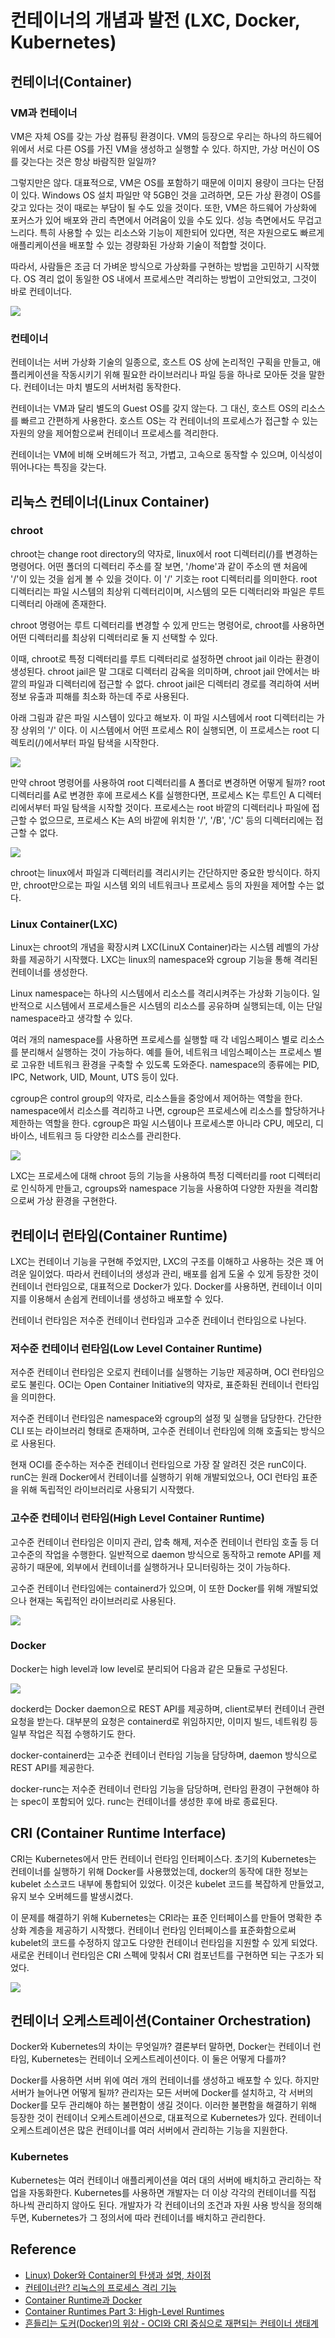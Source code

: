 # 컨테이너의 개념과 발전 (LXC, Docker, Kubernetes)

## 컨테이너(Container)

### VM과 컨테이너

VM은 자체 OS를 갖는 가상 컴퓨팅 환경이다. VM의 등장으로 우리는 하나의 하드웨어 위에서 서로 다른 OS를 가진 VM을 생성하고 실행할 수 있다. 하지만, 가상 머신이 OS를 갖는다는 것은 항상 바람직한 일일까?

그렇지만은 않다. 대표적으로, VM은 OS를 포함하기 때문에 이미지 용량이 크다는 단점이 있다. Windows OS 설치 파일만 약 5GB인 것을 고려하면, 모든 가상 환경이 OS를 갖고 있다는 것이 때로는 부담이 될 수도 있을 것이다. 또한, VM은 하드웨어 가상화에 포커스가 있어 배포와 관리 측면에서 어려움이 있을 수도 있다. 성능 측면에서도 무겁고 느리다. 특히 사용할 수 있는 리소스와 기능이 제한되어 있다면, 적은 자원으로도 빠르게 애플리케이션을 배포할 수 있는 경량화된 가상화 기술이 적합할 것이다.

따라서, 사람들은 조금 더 가벼운 방식으로 가상화를 구현하는 방법을 고민하기 시작했다. OS 격리 없이 동일한 OS 내에서 프로세스만 격리하는 방법이 고안되었고, 그것이 바로 컨테이너다.

![](images/2021-10-25-20-15-48.png)

### 컨테이너

컨테이너는 서버 가상화 기술의 일종으로, 호스트 OS 상에 논리적인 구획을 만들고, 애플리케이션을 작동시키기 위해 필요한 라이브러리나 파일 등을 하나로 모아둔 것을 말한다. 컨테이너는 마치 별도의 서버처럼 동작한다.

컨테이너는 VM과 달리 별도의 Guest OS를 갖지 않는다. 그 대신, 호스트 OS의 리소스를 빠르고 간편하게 사용한다. 호스트 OS는 각 컨테이너의 프로세스가 접근할 수 있는 자원의 양을 제어함으로써 컨테이너 프로세스를 격리한다.

컨테이너는 VM에 비해 오버헤드가 적고, 가볍고, 고속으로 동작할 수 있으며, 이식성이 뛰어나다는 특징을 갖는다.

## 리눅스 컨테이너(Linux Container)

### chroot

chroot는 change root directory의 약자로, linux에서 root 디렉터리(/)를 변경하는 명령어다. 어떤 폴더의 디렉터리 주소를 잘 보면, '/home'과 같이 주소의 맨 처음에 '/'이 있는 것을 쉽게 볼 수 있을 것이다. 이 '/' 기호는 root 디렉터리를 의미한다. root 디렉터리는 파일 시스템의 최상위 디렉터리이며, 시스템의 모든 디렉터리와 파일은 루트 디렉터리 아래에 존재한다.

chroot 명령어는 루트 디렉터리를 변경할 수 있게 만드는 명령어로, chroot를 사용하면 어떤 디렉터리를 최상위 디렉터리로 둘 지 선택할 수 있다.

이때, chroot로 특정 디렉터리를 루트 디렉터리로 설정하면 chroot jail 이라는 환경이 생성된다. chroot jail은 말 그대로 디렉터리 감옥을 의미하며, chroot jail 안에서는 바깥의 파일과 디렉터리에 접근할 수 없다. chroot jail은 디렉터리 경로를 격리하여 서버 정보 유출과 피해를 최소화 하는데 주로 사용된다.

아래 그림과 같은 파일 시스템이 있다고 해보자. 이 파일 시스템에서 root 디렉터리는 가장 상위의 '/' 이다. 이 시스템에서 어떤 프로세스 R이 실행되면, 이 프로세스는 root 디렉토리(/)에서부터 파일 탐색을 시작한다.

![](images/2021-10-25-22-35-34.png)

만약 chroot 명령어를 사용하여 root 디렉터리를 A 폴더로 변경하면 어떻게 될까? root 디렉터리를 A로 변경한 후에 프로세스 K를 실행한다면, 프로세스 K는 루트인 A 디렉터리에서부터 파일 탐색을 시작할 것이다. 프로세스는 root 바깥의 디렉터리나 파일에 접근할 수 없으므로, 프로세스 K는 A의 바깥에 위치한 '/', '/B', '/C' 등의 디렉터리에는 접근할 수 없다.

![](images/2021-10-25-22-37-09.png)

chroot는 linux에서 파일과 디렉터리를 격리시키는 간단하지만 중요한 방식이다. 하지만, chroot만으로는 파일 시스템 외의 네트워크나 프로세스 등의 자원을 제어할 수는 없다.

### Linux Container(LXC)

Linux는 chroot의 개념을 확장시켜 LXC(LinuX Container)라는 시스템 레벨의 가상화를 제공하기 시작했다. LXC는 linux의 namespace와 cgroup 기능을 통해 격리된 컨테이너를 생성한다.

Linux namespace는 하나의 시스템에서 리소스를 격리시켜주는 가상화 기능이다. 일반적으로 시스템에서 프로세스들은 시스템의 리소스를 공유하며 실행되는데, 이는 단일 namespace라고 생각할 수 있다.

여러 개의 namespace를 사용하면 프로세스를 실행할 때 각 네임스페이스 별로 리소스를 분리해서 실행하는 것이 가능하다. 예를 들어, 네트워크 네임스페이스는 프로세스 별로 고유한 네트워크 환경을 구축할 수 있도록 도와준다. namespace의 종류에는 PID, IPC, Network, UID, Mount, UTS 등이 있다.

cgroup은 control group의 약자로, 리소스들을 중앙에서 제어하는 역할을 한다. namespace에서 리소스를 격리하고 나면, cgroup은 프로세스에 리소스를 할당하거나 제한하는 역할을 한다. cgroup은 파일 시스템이나 프로세스뿐 아니라 CPU, 메모리, 디바이스, 네트워크 등 다양한 리소스를 관리한다.

![](images/2021-10-25-22-43-19.png)

LXC는 프로세스에 대해 chroot 등의 기능을 사용하여 특정 디렉터리를 root 디렉터리로 인식하게 만들고, cgroups와 namespace 기능을 사용하여 다양한 자원을 격리함으로써 가상 환경을 구현한다.

## 컨테이너 런타임(Container Runtime)

LXC는 컨테이너 기능을 구현해 주었지만, LXC의 구조를 이해하고 사용하는 것은 꽤 어려운 일이었다. 따라서 컨테이너의 생성과 관리, 배포를 쉽게 도울 수 있게 등장한 것이 컨테이너 런타임으로, 대표적으로 Docker가 있다. Docker를 사용하면, 컨테이너 이미지를 이용해서 손쉽게 컨테이너를 생성하고 배포할 수 있다.

컨테이너 런타임은 저수준 컨테이너 런타임과 고수준 컨테이너 런타임으로 나뉜다.

### 저수준 컨테이너 런타임(Low Level Container Runtime)

저수준 컨테이너 런타임은 오로지 컨테이너를 실행하는 기능만 제공하며, OCI 런타임으로도 불린다. OCI는 Open Container Initiative의 약자로, 표준화된 컨테이너 런타임을 의미한다.

저수준 컨테이너 런타임은 namespace와 cgroup의 설정 및 실행을 담당한다. 간단한 CLI 또는 라이브러리 형태로 존재하며, 고수준 컨테이너 런타임에 의해 호출되는 방식으로 사용된다.

현재 OCI를 준수하는 저수준 컨테이너 런타임으로 가장 잘 알려진 것은 runC이다. runC는 원래 Docker에서 컨테이너를 실행하기 위해 개발되었으나, OCI 런타임 표준을 위해 독립적인 라이브러리로 사용되기 시작했다.

### 고수준 컨테이너 런타임(High Level Container Runtime)

고수준 컨테이너 런타임은 이미지 관리, 압축 해제, 저수준 컨테이너 런타임 호출 등 더 고수준의 작업을 수행한다. 일반적으로 daemon 방식으로 동작하고 remote API를 제공하기 때문에, 외부에서 컨테이너를 실행하거나 모니터링하는 것이 가능하다.

고수준 컨테이너 런타임에는 containerd가 있으며, 이 또한 Docker를 위해 개발되었으나 현재는 독립적인 라이브러리로 사용된다.

![](images/2021-10-27-05-54-08.png)

### Docker

Docker는 high level과 low level로 분리되어 다음과 같은 모듈로 구성된다.

![](images/2021-10-27-05-55-24.png)

dockerd는 Docker daemon으로 REST API를 제공하며, client로부터 컨테이너 관련 요청을 받는다. 대부분의 요청은 containerd로 위임하지만, 이미지 빌드, 네트워킹 등 일부 작업은 직접 수행하기도 한다.

docker-containerd는 고수준 컨테이너 런타임 기능을 담당하며, daemon 방식으로 REST API를 제공한다.

docker-runc는 저수준 컨테이너 런타임 기능을 담당하며, 런타임 환경이 구현해야 하는 spec이 포함되어 있다. runc는 컨테이너를 생성한 후에 바로 종료된다.

## CRI (Container Runtime Interface)

CRI는 Kubernetes에서 만든 컨테이너 런타임 인터페이스다. 초기의 Kubernetes는 컨테이너를 실행하기 위해 Docker를 사용했었는데, docker의 동작에 대한 정보는 kubelet 소스코드 내부에 통합되어 있었다. 이것은 kubelet 코드를 복잡하게 만들었고, 유지 보수 오버헤드를 발생시켰다.

이 문제를 해결하기 위해 Kubernetes는 CRI라는 표준 인터페이스를 만들어 명확한 추상화 계층을 제공하기 시작했다. 컨테이너 런타임 인터페이스를 표준화함으로써 kubelet의 코드를 수정하지 않고도 다양한 컨테이너 런타임을 지원할 수 있게 되었다. 새로운 컨테이너 런타임은 CRI 스펙에 맞춰서 CRI 컴포넌트를 구현하면 되는 구조가 되었다. 

![](images/2021-10-27-06-18-40.png)

## 컨테이너 오케스트레이션(Container Orchestration)

Docker와 Kubernetes의 차이는 무엇일까? 결론부터 말하면, Docker는 컨테이너 런타임, Kubernetes는 컨테이너 오케스트레이션이다. 이 둘은 어떻게 다를까?

Docker를 사용하면 서버 위에 여러 개의 컨테이너를 생성하고 배포할 수 있다. 하지만 서버가 늘어나면 어떻게 될까? 관리자는 모든 서버에 Docker를 설치하고, 각 서버의 Docker를 모두 관리해야 하는 불편함이 생길 것이다. 이러한 불편함을 해결하기 위해 등장한 것이 컨테이너 오케스트레이션으로, 대표적으로 Kubernetes가 있다. 컨테이너 오케스트레이션은 많은 컨테이너를 여러 서버에서 관리하는 기능을 지원한다.

### Kubernetes

Kubernetes는 여러 컨테이너 애플리케이션을 여러 대의 서버에 배치하고 관리하는 작업을 자동화한다. Kubernetes를 사용하면 개발자는 더 이상 각각의 컨테이너를 직접 하나씩 관리하지 않아도 된다. 개발자가 각 컨테이너의 조건과 자원 사용 방식을 정의해두면, Kubernetes가 그 정의서에 따라 컨테이너를 배치하고 관리한다.

## Reference

- [Linux) Doker와 Container의 탄생과 설명, 차이점](https://hwan-shell.tistory.com/116)
- [컨테이너란? 리눅스의 프로세스 격리 기능](https://www.44bits.io/ko/keyword/linux-container#리눅스-네임스페이스linux-namespace)
- [Container Runtime과 Docker](https://cwal.tistory.com/31)
- [Container Runtimes Part 3: High-Level Runtimes](https://www.ianlewis.org/en/container-runtimes-part-3-high-level-runtimes)
- [흔들리는 도커(Docker)의 위상 - OCI와 CRI 중심으로 재편되는 컨테이너 생태계](https://post.naver.com/viewer/postView.nhn?volumeNo=28882881)